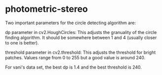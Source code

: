 # photometric-stereo

Two important parameters for the circle detecting algorithm are:

dp parameter in cv2.HoughCircles: This adjusts the granuality of the circle
finding algorithm. It should be somewhere between 1 and 4 (usually closer to one
is better).

threshold parameter in cv2.threshold: This adjusts the threshold for bright patches.
Values range from 0 to 255 but a good value is around 240.

For vani's data set, the best dp is 1.4 and the best threshold is 240.

